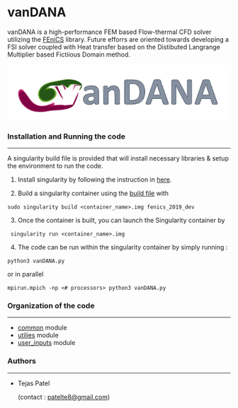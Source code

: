 # vanDANA

vanDANA is a high-performance FEM based Flow-thermal CFD solver utilizing the [FEniCS](https://fenicsproject.org/) library. Future efforrs are oriented towards developing a FSI solver coupled with Heat transfer based on the Distibuted Langrange Multiplier based Fictiious Domain method. 

<div align="center">
    <img src="/src/vanDANA.png" width="520px"> 
</div>

### Installation and Running the code
-----------------------------------------------

A singularity build file is provided that will install necessary libraries & setup the environment to run the code.

1. Install singularity by following the instruction in [here](https://docs.sylabs.io/guides/3.6/admin-guide/installation.html).

2. Build a singularity container using the [build file](./src/fenics_2019_dev) with
```
sudo singularity build <container_name>.img fenics_2019_dev
```

3. Once the container is built, you can launch the Singularity container by
```
 singularity run <container_name>.img
```

4. The code can be run within the singularity container by simply running :
```
python3 vanDANA.py
```
or in parallel
```
mpirun.mpich -np <# processors> python3 vanDANA.py
```

### Organization of the code
-----------------------------------------------

- [common](./common) module
- [utilies](./utilities) module
- [user_inputs](./user_inputs) module

### Authors
-----------------------------------------------

* Tejas Patel 
  
  (contact : patelte8@gmail.com)



